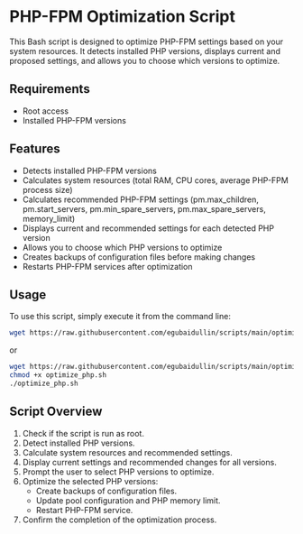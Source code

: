 # PHP-FPM Optimization Script

This Bash script is designed to optimize PHP-FPM settings based on your system resources. It detects installed PHP versions, displays current and proposed settings, and allows you to choose which versions to optimize.

## Requirements
- Root access
- Installed PHP-FPM versions

## Features

- Detects installed PHP-FPM versions
- Calculates system resources (total RAM, CPU cores, average PHP-FPM process size)
- Calculates recommended PHP-FPM settings (pm.max_children, pm.start_servers, pm.min_spare_servers, pm.max_spare_servers, memory_limit)
- Displays current and recommended settings for each detected PHP version
- Allows you to choose which PHP versions to optimize
- Creates backups of configuration files before making changes
- Restarts PHP-FPM services after optimization

## Usage

To use this script, simply execute it from the command line:
```bash
wget https://raw.githubusercontent.com/egubaidullin/scripts/main/optimize_php.sh && bash optimize_php.sh
```
or
```bash
wget https://raw.githubusercontent.com/egubaidullin/scripts/main/optimize_php.sh 
chmod +x optimize_php.sh
./optimize_php.sh
```

## Script Overview
1. Check if the script is run as root.
2. Detect installed PHP versions.
3. Calculate system resources and recommended settings.
4. Display current settings and recommended changes for all versions.
5. Prompt the user to select PHP versions to optimize.
6. Optimize the selected PHP versions:
   - Create backups of configuration files.
   - Update pool configuration and PHP memory limit.
   - Restart PHP-FPM service.
7. Confirm the completion of the optimization process.
